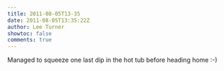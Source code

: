 ```yaml
---
title: 2011-08-05T13-35
date: 2011-08-05T13:35:22Z
author: Lee Turner
showtoc: false
comments: true
---
```


Managed to squeeze one last dip in the hot tub before heading home :-)

